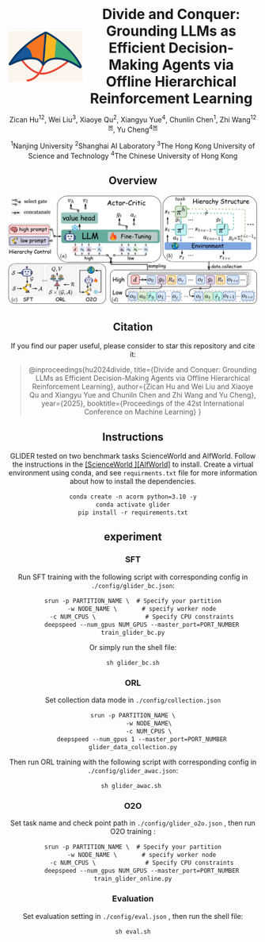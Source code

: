 <div align="center">


<h1 style="display: flex; justify-content: center; align-items: center; gap: 5px; margin: 0;">
  <img src="fig/logo.png" alt="GLIDER Icon" width="150">Divide and Conquer: Grounding LLMs as Efficient Decision-Making Agents via Offline Hierarchical Reinforcement Learning
</h1>

Zican Hu<sup>12</sup>, Wei Liu<sup>3</sup>, Xiaoye Qu<sup>2</sup>, Xiangyu Yue<sup>4</sup>, Chunlin Chen<sup>1</sup>, Zhi Wang<sup>12</sup><sup>[✉](zhiwang@nju.edu.cn)</sup>, Yu Cheng<sup>4</sup><sup>[✉](chengyu@cse.cuhk.edu.hk)</sup>

<sup>1</sup>Nanjing University  <sup>2</sup>Shanghai AI Laboratory  <sup>3</sup>The Hong Kong University of Science and Technology  <sup>4</sup>The Chinese University of Hong Kong


## **Overview**

![GLIDER](./fig/method.png)

## **Citation**

If you find our paper useful, please consider to star this repository and cite it:

> @inproceedings{hu2024divide,
>       title={Divide and Conquer: Grounding LLMs as Efficient Decision-Making Agents via Offline Hierarchical Reinforcement Learning}, 
>       author={Zican Hu and Wei Liu and  Xiaoye Qu and Xiangyu Yue and  Chuniln Chen and Zhi Wang and Yu Cheng},
>       year={2025},
>       booktitle={Proceedings of the 42st International Conference on Machine Learning}
> }

## **Instructions**

GLIDER tested on two benchmark tasks ScienceWorld and AlfWorld. Follow the instructions in the [[ScienceWorld ]](https://github.com/allenai/ScienceWorld)[[AlfWorld]](https://github.com/alfworld) to install.
Create a virtual environment using conda, and see `requirments.txt` file for more information about how to install the dependencies.

```shell
conda create -n acorm python=3.10 -y
conda activate glider
pip install -r requirements.txt
```

## **experiment**

### SFT

Run SFT training with the following script with corresponding config in ```./config/glider_bc.json```:

```shell
srun -p PARTITION_NAME \  # Specify your partition
     -w NODE_NAME \       # specify worker node
     -c NUM_CPUS \				# Specify CPU constraints
     deepspeed --num_gpus NUM_GPUS --master_port=PORT_NUMBER train_glider_bc.py
```

Or simply run the shell file:

```shell
sh glider_bc.sh
```

### ORL

Set collection data mode in ```./config/collection.json``` 

```shell
srun -p PARTITION_NAME \
 		 -w NODE_NAME\
 		 -c NUM_CPUS \
     deepspeed --num_gpus 1 --master_port=PORT_NUMBER glider_data_collection.py
```

 Then run ORL training with the following script with corresponding config in ```./config/glider_awac.json```:

```shell
sh glider_awac.sh 
```

### O2O

Set task name and check point path in ```./config/glider_o2o.json``` , then run O2O training :

```shell
srun -p PARTITION_NAME \  # Specify your partition
     -w NODE_NAME \       # specify worker node
     -c NUM_CPUS \				# Specify CPU constraints
     deepspeed --num_gpus NUM_GPUS --master_port=PORT_NUMBER train_glider_online.py
```

### Evaluation

Set evaluation setting in ```./config/eval.json``` , then run the shell file:

```shell
sh eval.sh
```

